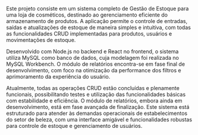 Este projeto consiste em um sistema completo de Gestão de Estoque para uma loja de cosméticos, destinado ao gerenciamento eficiente do armazenamento de produtos. A aplicação permite o controle de entradas, saídas e atualizações de estoque de maneira simples e intuitiva, com todas as funcionalidades CRUD implementadas para produtos, usuários e movimentações de estoque.

Desenvolvido com Node.js no backend e React no frontend, o sistema utiliza MySQL como banco de dados, cuja modelagem foi realizada no MySQL Workbench. O módulo de relatórios encontra-se em fase final de desenvolvimento, com foco na otimização da performance dos filtros e aprimoramento da experiência do usuário.

Atualmente, todas as operações CRUD estão concluídas e plenamente funcionais, possibilitando testes e utilização das funcionalidades básicas com estabilidade e eficiência. O módulo de relatórios, embora ainda em desenvolvimento, está em fase avançada de finalização. Este sistema está estruturado para atender às demandas operacionais de estabelecimentos do setor de beleza, com uma interface amigável e funcionalidades robustas para controle de estoque e gerenciamento de usuários.
